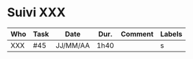 Suivi XXX
=========

| Who | Task | Date     | Dur. | Comment                          | Labels 
|-----|------|----------|------|----------------------------------|--------
| XXX | #45  | JJ/MM/AA | 1h40 |                                  | s